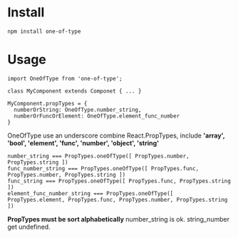 # Install
```
npm install one-of-type
```

# Usage
```
import OneOfType from 'one-of-type';

class MyComponent extends Componet { ... }

MyComponent.propTypes = {
  numberOrString: OneOfType.number_string,
  numberOrFuncOrElement: OneOfType.element_func_number
}
```

OneOfType use an underscore combine React.PropTypes, include **'array', 'bool', 'element', 'func', 'number', 'object', 'string'**

```
number_string === PropTypes.oneOfType([ PropTypes.number, PropTypes.string ])
func_number_string === PropTypes.oneOfType([ PropTypes.func, PropTypes.number, PropTypes.string ])
func_string === PropTypes.oneOfType([ PropTypes.func, PropTypes.string ])
element_func_number_string === PropTypes.oneOfType([ PropTypes.element, PropTypes.func, PropTypes.number, PropTypes.string ])
```

**PropTypes must be sort alphabetically**
number_string is ok.
string_number get undefined.
